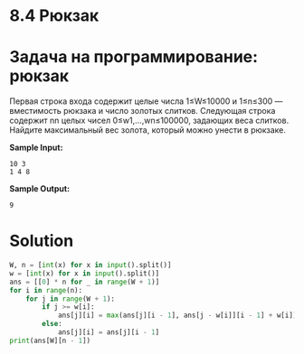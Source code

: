 # 8.4 Рюкзак

# Задача на программирование: рюкзак

Первая строка входа содержит целые числа 1≤W≤10000 и 1≤n≤300 — вместимость рюкзака и число золотых слитков. Следующая
строка содержит nn целых чисел 0≤w1,…,wn≤100000, задающих веса слитков. Найдите максимальный вес золота, который можно
унести в рюкзаке.

**Sample Input:**

```
10 3
1 4 8
```

**Sample Output:**

```
9
```

# Solution

```python
W, n = [int(x) for x in input().split()]
w = [int(x) for x in input().split()]
ans = [[0] * n for _ in range(W + 1)]
for i in range(n):
    for j in range(W + 1):
        if j >= w[i]:
            ans[j][i] = max(ans[j][i - 1], ans[j - w[i]][i - 1] + w[i])
        else:
            ans[j][i] = ans[j][i - 1]
print(ans[W][n - 1])
```